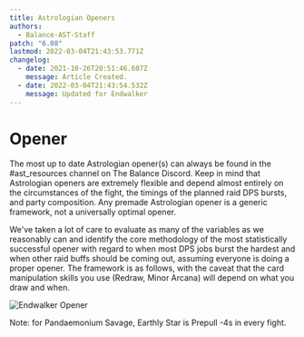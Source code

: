 ```yaml
---
title: Astrologian Openers
authors:
  - Balance-AST-Staff
patch: "6.08"
lastmod: 2022-03-04T21:43:53.771Z
changelog:
  - date: 2021-10-26T20:51:46.607Z
    message: Article Created.
  - date: 2022-03-04T21:43:54.532Z
    message: Updated for Endwalker
---
```

# Opener

The most up to date Astrologian opener(s) can always be found in the #ast_resources channel on The Balance Discord. Keep in mind that Astrologian openers are extremely flexible and depend almost entirely on the circumstances of the fight, the timings of the planned raid DPS bursts, and party composition. Any premade Astrologian opener is a generic framework, not a universally optimal opener.

We've taken a lot of care to evaluate as many of the variables as we reasonably can and identify the core methodology of the most statistically successful opener with regard to when most DPS jobs burst the hardest and when other raid buffs should be coming out, assuming everyone is doing a proper opener. The framework is as follows, with the caveat that the card manipulation skills you use (Redraw, Minor Arcana) will depend on what you draw and when.

![](/img/jobs/ast/ast_ew_opener_4.png "Endwalker Opener")




Note: for Pandaemonium Savage, Earthly Star is Prepull -4s in every fight. 